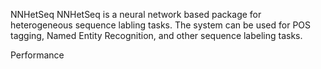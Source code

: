NNHetSeq
NNHetSeq is a neural network based package for heterogeneous sequence labling tasks. The system can be used for POS tagging, Named Entity Recognition, and other sequence labeling tasks. 

Performance
